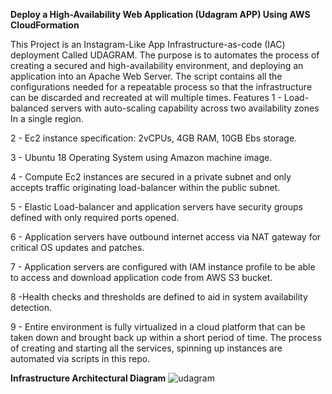 **Deploy a High-Availability Web Application (Udagram APP) Using AWS CloudFormation**

This Project is an Instagram-Like App Infrastructure-as-code (IAC) deployment Called UDAGRAM. The purpose is to automates the process of creating a secured and high-availability environment, and deploying an application  into an Apache Web Server. The script contains all the configurations needed for a repeatable process so that the infrastructure can be discarded and recreated at will multiple times.
Features
1 - Load-balanced servers with auto-scaling capability across two availability zones In a single region.

2 - Ec2 instance specification: 2vCPUs, 4GB RAM, 10GB Ebs storage.

3 - Ubuntu 18 Operating System using Amazon machine image.

4 - Compute Ec2 instances are secured in a private subnet and only accepts traffic originating load-balancer  within the public subnet.


5 - Elastic Load-balancer and application servers have security groups defined with only required ports opened.

6 - Application servers have outbound internet access via NAT gateway for critical OS updates and patches.


7 - Application servers are configured with IAM instance profile to be able to access and download application code from AWS S3 bucket.

8 -Health checks and thresholds are defined to aid in system availability detection.

9 - Entire environment is fully virtualized in a cloud platform that can be taken down and brought back up within a short period of time. The process of creating and starting all the services, spinning up instances are automated via scripts in this repo.



**Infrastructure Architectural Diagram**
![udagram](https://user-images.githubusercontent.com/70475985/174470448-94c7a734-237c-4459-bd4f-d42fb90f34d6.png)
